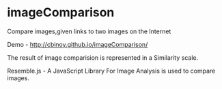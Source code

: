 # imageComparison
Compare images,given links to two images on the Internet

Demo - http://cbinoy.github.io/imageComparison/

The result of image comparision is represented in a Similarity scale.

Resemble.js -  A JavaScript Library For Image Analysis  is used to compare images.



